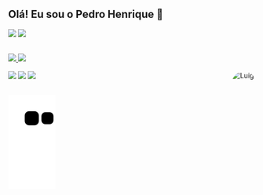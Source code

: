 ## Olá! Eu sou o Pedro Henrique 🌴
<a href="https://instagram.com/chosuke.png" target="_blank"><img src="https://img.shields.io/badge/-Instagram-%23E4405F?style=for-the-badge&logo=instagram&logoColor=white" target="_blank"></a>
  <a href = "mailto:pedrohenrique10022005@gmail.com"><img src="https://img.shields.io/badge/Gmail-D14836?style=for-the-badge&logo=gmail&logoColor=white" target="_blank"></a>

 <div style="display: inline_block"><br>
   <a href="https://github.com/Chosuke1989">
   <img height="180em" src="https://github-readme-stats.vercel.app/api?username=Chosuke1989&show_icons=true&theme=dracula&include_all_commits=true&count_private=true"/>
   <img height="180em" src="https://github-readme-stats.vercel.app/api/top-langs/?username=Chosuke1989&layout=compact&langs_count=6&theme=dracula"/>

</div>
<div style="display: inline_block"><br>
 <a><img src="https://img.shields.io/badge/HTML5-E34F26?style=for-the-badge&logo=html5&logoColor=white" target="_blank"></a>
 <a><img src="https://img.shields.io/badge/CSS3-1572B6?style=for-the-badge&logo=css3&logoColor=white" target="_blank"></a>
 <a><img src="https://img.shields.io/badge/JavaScript-323330?style=for-the-badge&logo=javascript&logoColor=F7DF1E" target="_blank"></a>
 <img align="right" alt="Luigi" height="150" style="border-radius:50px;" src="https://cdn.discordapp.com/attachments/920111045702479924/1064915779759394906/12402.gif">
</div>
 
 ##

<div> 
 
  ![Snake animation](https://github.com/Chosuke1989/Chosuke1989/blob/output/github-contribution-grid-snake.svg)

</div>

